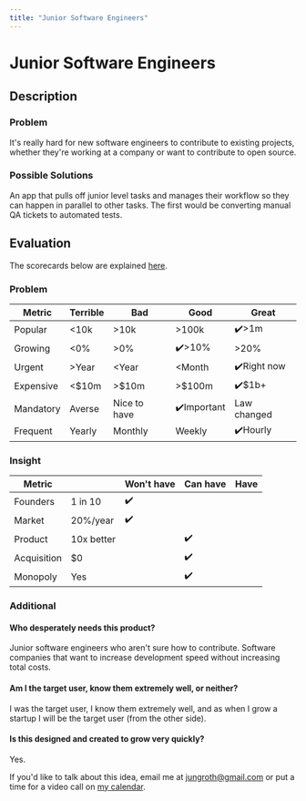 ```yaml
---
title: "Junior Software Engineers"
---
```

# Junior Software Engineers
## Description
### Problem
It's really hard for new software engineers to contribute to existing projects, whether they're working at a company or want to contribute to open source. 

### Possible Solutions
An app that pulls off junior level tasks and manages their workflow so they can happen in parallel to other tasks. The first would be converting manual QA tickets to automated tests.

## Evaluation
The scorecards below are explained [here](/scorecards-explained).
### Problem
|  Metric   | Terrible | Bad        | Good        | Great        |
| --------- | ------ | ------------ | --------- | ----------- |
| Popular   | <10k   | >10k         | >100k     | ✔️>1m         |
| Growing   | <0%    | >0%          | ✔️>10%      | >20%         |
| Urgent    | >Year  | <Year        | <Month    | ✔️Right now   |
| Expensive | <$10m  | >$10m        | >$100m    | ✔️$1b+        |
| Mandatory | Averse | Nice to have | ✔️Important | Law changed |
| Frequent  | Yearly | Monthly      | Weekly    | ✔️Hourly      |

### Insight
|   Metric    |            | Won't have | Can have | Have |
| ----------- | ---------- | ---------- | -------- | ---- |
| Founders    | 1 in 10    |      ✔️      |          |      |
| Market      | 20%/year   |      ✔️      |          |      |
| Product     | 10x better |            |     ✔️     |      |
| Acquisition | $0         |            |     ✔️    |      |
| Monopoly    | Yes        |            |     ✔️     |      |

### Additional
#### Who desperately needs this product?
Junior software engineers who aren't sure how to contribute. Software companies that want to increase development speed without increasing total costs.

#### Am I the target user, know them extremely well, or neither?
I was the target user, I know them extremely well, and as when I grow a startup I will be the target user (from the other side).

#### Is this designed and created to grow very quickly?
Yes.

If you'd like to talk about this idea, email me at [jungroth@gmail.com](mailto:jungroth@gmail.com) or put a time for a video call on [my calendar](https://calendly.com/travisjungroth/chat).
